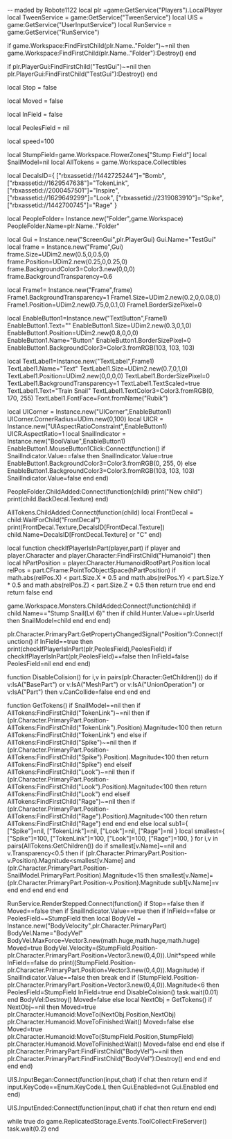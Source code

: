 -- maded by Robote1122
local plr =game:GetService("Players").LocalPlayer
local TweenService = game:GetService("TweenService")
local UIS = game:GetService("UserInputService")
local RunService = game:GetService("RunService")

if game.Workspace:FindFirstChild(plr.Name.."Folder")~=nil then
	game.Workspace:FindFirstChild(plr.Name.."Folder"):Destroy()
end

if plr.PlayerGui:FindFirstChild("TestGui")~=nil then
	plr.PlayerGui:FindFirstChild("TestGui"):Destroy()
end

local Stop = false

local Moved = false

local InField = false

local PeolesField = nil

local speed=100

local StumpField=game.Workspace.FlowerZones["Stump Field"]
local SnailModel=nil
local AllTokens = game.Workspace.Collectibles

local DecalsID={
	["rbxassetid://1442725244"]="Bomb",
	["rbxassetid://1629547638"]="TokenLink",
	["rbxassetid://2000457501"]="Inspire",
	["rbxassetid://1629649299"]="Look",
	["rbxassetid://2319083910"]="Spike",
	["rbxassetid://1442700745"]="Rage"
}

local PeopleFolder= Instance.new("Folder",game.Workspace)
PeopleFolder.Name=plr.Name.."Folder"

local Gui = Instance.new("ScreenGui",plr.PlayerGui)
Gui.Name="TestGui"
local frame = Instance.new("Frame",Gui)
frame.Size=UDim2.new(0.5,0,0.5,0)
frame.Position=UDim2.new(0.25,0,0.25,0)
frame.BackgroundColor3=Color3.new(0,0,0)
frame.BackgroundTransparency=0.6

local Frame1= Instance.new("Frame",frame)
Frame1.BackgroundTransparency=1
Frame1.Size=UDim2.new(0.2,0,0.08,0)
Frame1.Position=UDim2.new(0.75,0,0.1,0)
Frame1.BorderSizePixel=0

local EnableButton1=Instance.new("TextButton",Frame1)
EnableButton1.Text=""
EnableButton1.Size=UDim2.new(0.3,0,1,0)
EnableButton1.Position=UDim2.new(0.8,0,0,0)
EnableButton1.Name="Button"
EnableButton1.BorderSizePixel=0
EnableButton1.BackgroundColor3=Color3.fromRGB(103, 103, 103)

local TextLabel1=Instance.new("TextLabel",Frame1)
TextLabel1.Name="Text"
TextLabel1.Size=UDim2.new(0.7,0,1,0)
TextLabel1.Position=UDim2.new(0,0,0,0)
TextLabel1.BorderSizePixel=0
TextLabel1.BackgroundTransparency=1
TextLabel1.TextScaled=true
TextLabel1.Text="Train Snail"
TextLabel1.TextColor3=Color3.fromRGB(0, 170, 255)
TextLabel1.FontFace=Font.fromName("Rubik")

local UICorner = Instance.new("UICorner",EnableButton1)
UICorner.CornerRadius=UDim.new(0,100)
local UICR = Instance.new("UIAspectRatioConstraint",EnableButton1)
UICR.AspectRatio=1
local SnailIndicator = Instance.new("BoolValue",EnableButton1)
EnableButton1.MouseButton1Click:Connect(function()
	if SnailIndicator.Value==false then
		SnailIndicator.Value=true
		EnableButton1.BackgroundColor3=Color3.fromRGB(0, 255, 0)
	else
		EnableButton1.BackgroundColor3=Color3.fromRGB(103, 103, 103)
		SnailIndicator.Value=false
	end
end)

PeopleFolder.ChildAdded:Connect(function(child)
	print("New child")
	print(child.BackDecal.Texture)
end)

AllTokens.ChildAdded:Connect(function(child)
	local FrontDecal = child:WaitForChild("FrontDecal")
	print(FrontDecal.Texture,DecalsID[FrontDecal.Texture])
	child.Name=DecalsID[FrontDecal.Texture] or "C"
end)

local function checkIfPlayerIsInPart(player,part)
	if player and player.Character and player.Character:FindFirstChild("Humanoid") then
		local hPartPosition = player.Character.HumanoidRootPart.Position
		local relPos = part.CFrame:PointToObjectSpace(hPartPosition)
		if math.abs(relPos.X) < part.Size.X * 0.5 and math.abs(relPos.Y) < part.Size.Y * 0.5 and math.abs(relPos.Z) < part.Size.Z * 0.5 then
			return true
		end
	end
	return false
end


game.Workspace.Monsters.ChildAdded:Connect(function(child)
	if child.Name=="Stump Snail(Lvl 6)" then
		if child.Hunter.Value==plr.UserId then
			SnailModel=child
		end
	end
end)

plr.Character.PrimaryPart:GetPropertyChangedSignal("Position"):Connect(function()
	if InField==true then
		print(checkIfPlayerIsInPart(plr,PeolesField),PeolesField)
		if checkIfPlayerIsInPart(plr,PeolesField)==false then
			InField=false
			PeolesField=nil
		end
	end
end)


function DisableColision()
	for i,v in pairs(plr.Character:GetChildren()) do
		if v:IsA("BasePart") or v:IsA("MeshPart") or v:IsA("UnionOperation") or v:IsA("Part") then
			v.CanCollide=false
		end
	end
end

function GetTokens()
	if SnailModel==nil then
		if AllTokens:FindFirstChild("TokenLink")~=nil then
			if (plr.Character.PrimaryPart.Position-AllTokens:FindFirstChild("TokenLink").Position).Magnitude<100 then
				return AllTokens:FindFirstChild("TokenLink")
			end
		else
			if AllTokens:FindFirstChild("Spike")~=nil then
				if (plr.Character.PrimaryPart.Position-AllTokens:FindFirstChild("Spike").Position).Magnitude<100 then
					return AllTokens:FindFirstChild("Spike")
				end
			elseif AllTokens:FindFirstChild("Look")~=nil then
				if (plr.Character.PrimaryPart.Position-AllTokens:FindFirstChild("Look").Position).Magnitude<100 then
					return AllTokens:FindFirstChild("Look")
				end
			elseif AllTokens:FindFirstChild("Rage")~=nil then
				if (plr.Character.PrimaryPart.Position-AllTokens:FindFirstChild("Rage").Position).Magnitude<100 then
					return AllTokens:FindFirstChild("Rage")
				end
			end
		end
	else
		local sub1={
			["Spike"]=nil,
			["TokenLink"]=nil,
			["Look"]=nil,
			["Rage"]=nil
		}
		local smallest={
			["Spike"]=100,
			["TokenLink"]=100,
			["Look"]=100,
			["Rage"]=100,
		}
		for i,v in pairs(AllTokens:GetChildren()) do
			if smallest[v.Name]~=nil and v.Transparency<0.5 then
				if (plr.Character.PrimaryPart.Position-v.Position).Magnitude<smallest[v.Name] and (plr.Character.PrimaryPart.Position-SnailModel.PrimaryPart.Position).Magnitude<15 then
					smallest[v.Name]=(plr.Character.PrimaryPart.Position-v.Position).Magnitude
					sub1[v.Name]=v
				end
			end
		end
	end
end

RunService.RenderStepped:Connect(function()
	if Stop==false then
		if Moved==false then
			if SnailIndicator.Value==true then
				if InField==false or PeolesField~=StumpField then
					local BodyVel = Instance.new("BodyVelocity",plr.Character.PrimaryPart)
					BodyVel.Name="BodyVel"
					BodyVel.MaxForce=Vector3.new(math.huge,math.huge,math.huge)
					Moved=true
					BodyVel.Velocity=(StumpField.Position-plr.Character.PrimaryPart.Position+Vector3.new(0,4,0)).Unit*speed
					while InField==false do
						print((StumpField.Position-plr.Character.PrimaryPart.Position+Vector3.new(0,4,0)).Magnitude)
						if SnailIndicator.Value==false then
							break
						end
						if (StumpField.Position-plr.Character.PrimaryPart.Position+Vector3.new(0,4,0)).Magnitude<6 then
							PeolesField=StumpField
							InField=true
						end
						DisableColision()
						task.wait(0.01)
					end
					BodyVel:Destroy()
					Moved=false
				else
					local NextObj = GetTokens()
					if NextObj~=nil then
						Moved=true
						plr.Character.Humanoid:MoveTo(NextObj.Position,NextObj)
						plr.Character.Humanoid.MoveToFinished:Wait()
						Moved=false
					else
						Moved=true
						plr.Character.Humanoid:MoveTo(StumpField.Position,StumpField)
						plr.Character.Humanoid.MoveToFinished:Wait()
						Moved=false
					end
				end
			else
				if plr.Character.PrimaryPart:FindFirstChild("BodyVel")~=nil then
					plr.Character.PrimaryPart:FindFirstChild("BodyVel"):Destroy()
				end
			end
		end
	end
end)

UIS.InputBegan:Connect(function(input,chat)
	if chat then return end
	if input.KeyCode==Enum.KeyCode.L then
		Gui.Enabled=not Gui.Enabled
	end
end)

UIS.InputEnded:Connect(function(input,chat)
	if chat then return end
end)

while true do
    game.ReplicatedStorage.Events.ToolCollect:FireServer()
    task.wait(0.2)
end
